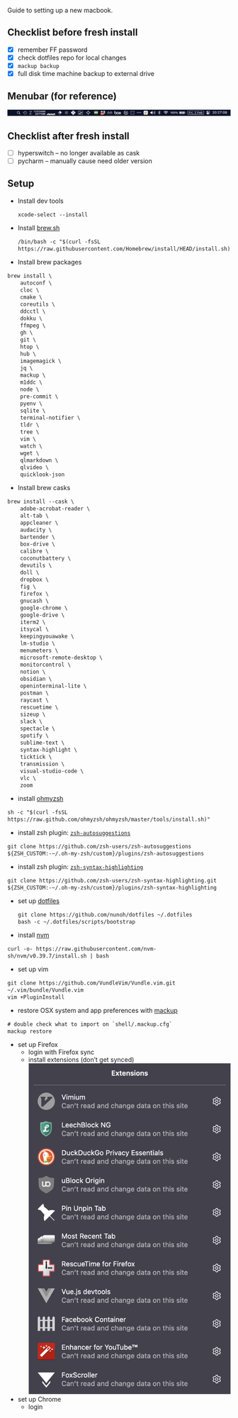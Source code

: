 Guide to setting up a new macbook.

## Checklist before fresh install
- [x] remember FF password
- [x] check dotfiles repo for local changes
- [x] `mackup backup`
- [x] full disk time machine backup to external drive

## Menubar (for reference)

![](menubar.png)

## Checklist after fresh install
- [ ] hyperswitch – no longer available as cask
- [ ] pycharm – manually cause need older version

## Setup
- Install dev tools
  ```
  xcode-select --install
  ```
- Install [brew.sh](https://brew.sh/)
  ```
  /bin/bash -c "$(curl -fsSL https://raw.githubusercontent.com/Homebrew/install/HEAD/install.sh)"
  ```
- Install brew packages
```
brew install \
	autoconf \
	cloc \
	cmake \
	coreutils \
	ddcctl \
	dokku \
	ffmpeg \
	gh \
	git \
	htop \
	hub \
	imagemagick \
	jq \
	mackup \
	m1ddc \
	node \
	pre-commit \
	pyenv \
	sqlite \
	terminal-notifier \
	tldr \
	tree \
	vim \
	watch \
	wget \
	qlmarkdown \
	qlvideo \
	quicklook-json
```
- Install brew casks
```
brew install --cask \
	adobe-acrobat-reader \
	alt-tab \
	appcleaner \
	audacity \
	bartender \
	box-drive \
	calibre \
	coconutbattery \
	devutils \
	doll \
	dropbox \
	fig \
	firefox \
	gnucash \
	google-chrome \
	google-drive \
	iterm2 \
	itsycal \
	keepingyouawake \
	lm-studio \
	menumeters \
	microsoft-remote-desktop \
	monitorcontrol \
	notion \
	obsidian \
	openinterminal-lite \
	postman \
	raycast \
	rescuetime \
	sizeup \
	slack \
	spectacle \
	spotify \
	sublime-text \
	syntax-highlight \
	ticktick \
	transmission \
	visual-studio-code \
	vlc \
	zoom
```
- install [ohmyzsh](https://ohmyz.sh/)
```
sh -c "$(curl -fsSL https://raw.github.com/ohmyzsh/ohmyzsh/master/tools/install.sh)"
```
- install zsh plugin: [`zsh-autosuggestions`](https://github.com/zsh-users/zsh-autosuggestions)
```
git clone https://github.com/zsh-users/zsh-autosuggestions ${ZSH_CUSTOM:-~/.oh-my-zsh/custom}/plugins/zsh-autosuggestions
```
- install zsh plugin: [`zsh-syntax-highlighting`](https://github.com/zsh-users/zsh-syntax-highlighting)
```
git clone https://github.com/zsh-users/zsh-syntax-highlighting.git ${ZSH_CUSTOM:-~/.oh-my-zsh/custom}/plugins/zsh-syntax-highlighting
```
- set up [dotfiles](https://github.com/nunoh/dotfiles)
  ```
  git clone https://github.com/nunoh/dotfiles ~/.dotfiles
  bash -c ~/.dotfiles/scripts/bootstrap
  ```
- install [nvm](https://github.com/nvm-sh/nvm?tab=readme-ov-file)
```
curl -o- https://raw.githubusercontent.com/nvm-sh/nvm/v0.39.7/install.sh | bash
```
- set up vim
```
git clone https://github.com/VundleVim/Vundle.vim.git ~/.vim/bundle/Vundle.vim
vim +PluginInstall
```
- restore OSX system and app preferences with [mackup](https://github.com/lra/mackup)
```
# double check what to import on `shell/.mackup.cfg`
mackup restore
```
- set up Firefox
	- login with Firefox sync
	- install extensions (don’t get synced)
	  ![](firefox_extensions.png)
- set up Chrome
	- login
